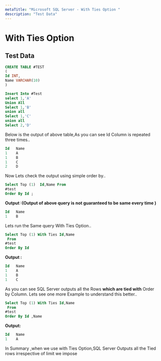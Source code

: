 ```yaml
---
metaTitle: "Microsoft SQL Server - With Ties Option "
description: "Test Data"
---
```


# With Ties Option 



## Test Data


```sql
CREATE TABLE #TEST
(
Id INT,
Name VARCHAR(10)
)

Insert Into #Test
select 1,'A'
Union All
Select 1,'B'
union all
Select 1,'C'
union all
Select 2,'D'

```

Below is the output of above table,As you can see Id Column is repeated three times..

```sql
Id   Name
1    A
1    B
1    C
2    D

```

Now Lets check the output using simple order by..

```sql
Select Top (1)  Id,Name From 
#test
Order By Id ;

```

****Output :(Output of above query is not guaranteed to be same every time )****

```sql
Id   Name
1    B

```

Lets run the Same query With Ties Option..

```sql
Select Top (1) With Ties Id,Name
 From 
#test
Order By Id 

```

****Output :****

```sql
Id   Name
1    A
1    B
1    C

```

As you can see SQL Server outputs all the Rows **which are tied with**  Order by Column.
Lets see one more Example to understand this better..

```sql
Select Top (1) With Ties Id,Name
 From 
#test
Order By Id ,Name

```

**Output:**

```sql
Id   Name
1    A

```

In Summary ,when we use with Ties Option,SQL Server Outputs all the Tied rows irrespective of limit we impose

